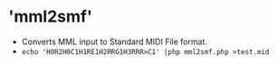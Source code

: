 # 'mml2smf'

- Converts MML input to Standard MIDI File format.
- ```echo 'H0R2H0C1H1RE1H2RRG1H3RRR>C1' |php mml2smf.php >test.mid```

